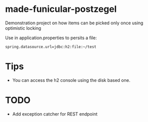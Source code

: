 # made-funicular-postzegel
Demonstration project on how items can be picked only once using optimistic locking

Use in application.properties to persits a file:
```
spring.datasource.url=jdbc:h2:file:~/test
```

# Tips
- You can access the h2 console using the disk based one.

# TODO
- Add exception catcher for REST endpoint